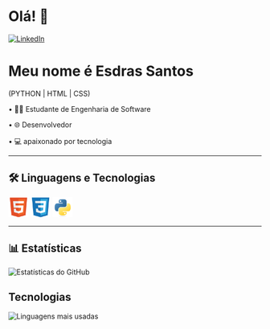 # Olá! 👋



[![LinkedIn](https://img.shields.io/badge/LinkedIn-blue?logo=linkedin&logoColor=white)](https://www.linkedin.com/in/esdrassantin/)


# Meu nome é Esdras Santos


(PYTHON | HTML | CSS) 

• 👩‍💻 Estudante de Engenharia de Software

• 🌐 Desenvolvedor 

• 💻 apaixonado por tecnologia

---

## 🛠️ Linguagens e Tecnologias

<p align="left">
  <img src="https://raw.githubusercontent.com/devicons/devicon/master/icons/html5/html5-original.svg" alt="html5" width="40" height="40"/>
  <img src="https://raw.githubusercontent.com/devicons/devicon/master/icons/css3/css3-original.svg" alt="css3" width="40" height="40"/>
  <img src="https://raw.githubusercontent.com/devicons/devicon/master/icons/python/python-original.svg" alt="python" width="40" height="40"/>
</p>

---

## 📊 Estatísticas
![Estatísticas do GitHub](https://github-readme-stats.vercel.app/api?username=esdras-dev&show_icons=true&theme=radical)

## Tecnologias
![Linguagens mais usadas](https://github-readme-stats.vercel.app/api/top-langs/?username=esdras-dev&layout=compact&theme=radical)
